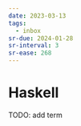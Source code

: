 ```yaml
---
date: 2023-03-13
tags:
  - inbox
sr-due: 2024-01-28
sr-interval: 3
sr-ease: 268
---
```


# Haskell

TODO: add term
